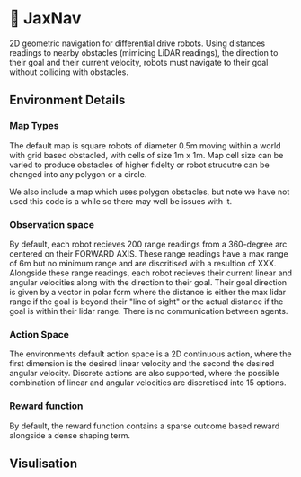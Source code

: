 # 🧭 JaxNav 

2D geometric navigation for differential drive robots. Using distances readings to nearby obstacles (mimicing LiDAR readings), the direction to their goal and their current velocity, robots must navigate to their goal without colliding with obstacles.

## Environment Details

### Map Types
The default map is square robots of diameter 0.5m moving within a world with grid based obstacled, with cells of size 1m x 1m. Map cell size can be varied to produce obstacles of higher fidelty or robot strucutre can be changed into any polygon or a circle.

We also include a map which uses polygon obstacles, but note we have not used this code is a while so there may well be issues with it.

### Observation space
By default, each robot recieves 200 range readings from a 360-degree arc centered on their FORWARD AXIS. These range readings have a max range of 6m but no minimum range and are discritised with a resultion of XXX. Alongside these range readings, each robot recieves their current linear and angular velocities along with the direction to their goal. Their goal direction is given by a vector in polar form where the distance is either the max lidar range if the goal is beyond their "line of sight" or the actual distance if the goal is within their lidar range. There is no communication between agents.

### Action Space
The environments default action space is a 2D continuous action, where the first dimension is the desired linear velocity and the second the desired angular velocity. Discrete actions are also supported, where the possible combination of linear and angular velocities are discretised into 15 options.

### Reward function
By default, the reward function contains a sparse outcome based reward alongside a dense shaping term.

## Visulisation